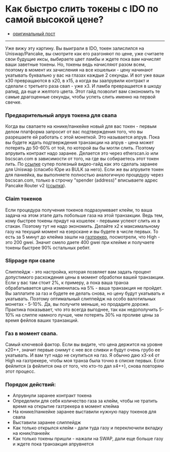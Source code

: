 # Как быстро слить токены с IDO по самой высокой цене?
- [оригинальный пост](https://t.me/idoresearch/99)
---

Уже вижу эту картину.
Вы выиграли в IDO, токен залислился на Uniswap/Pancake, вы смотрите как его разгоняют по цене, уже считаете свои будущие иксы, выбираете цвет ламбы и ждете пока вам начислят ваши заветные токены. Но, токены ведь начисляют разом всем, поэтому в момент их зачисления на все кошельки - цену начинают укатывать буквально у вас на глазах каждые 2 секунды. И вот уже ваши х30 превращаются в х20, в х15, а когда вы заапрувили контракт и сделали с третьего раза свап - уже х3. И ламба превращается в шкоду рапид, да еще и желтого цвета.
Этот гайд позволит вам сэкономить те самые драгоценные секунды, чтобы успеть слить именно на первой свечке.

### Предварительный апрув токена для свапа 
Когда вы свапаете на юнике/панкейке новый для вас токен - первым делом платформа запросит от вас подтверждения того, что вы разрешаете ей работать с этой монеткой. Это называется апрув. Пока вы будете ждать подтверждения транзакции на апрув - цена может потерять до 50-60% от той, по которой вы бы могли слить. Поэтому апрувить контракт надо заранее. Делается это через etherscan.io или bscscan.com в зависимости от того, на где вы собираетесь этот токен лить. По [ссылке](https://www.youtube.com/watch?v=dzbnbwISCzI&t=256s&ab_channel=BulkNetworkBulkNetwork) супер полезный видео-гайд как это сделать заранее для Uniswap (спасибо Юре из BULK за него). Если же вы апрувите токен для панкейка, вы выполняете полностью аналогичную процедуру через bscscan.com, только в строчку "spender (address)" вписываете адрес Pancake Router v2 ([ссылка](https://bscscan.com/address/0x10ed43c718714eb63d5aa57b78b54704e256024e)).

### Claim токенов
Если процедура получения токенов подразумевает клейм, то ваша задача на этом этапе дать побольше газа на этой транзакции. Ведь тем, кому быстрее токены придут на кошелек - первыми успеют слить их в стакан. Поэтому тут не надо экономить. Делайте х2 к максимальному газу на текущий момент на езерскане и вы будете в числе первых. То есть за 5 минут до клейма зашли на [газтрекер](https://etherscan.io/gastracker), посмотрели, что High - это 200 gwei. Значит смело даете 400 gwei при клейме и получаете токены быстрее 90% остальных ребят.

### Slippage при свапе
Слиппейдж - это настройка, которая позвляет вам задать процент допустимого расхождения цены в момент обработки вашей транзакции. Если у вас там стоит 2%, к примеру, а пока ваша транза обрабатывается цена изменилась на 5% - ваша транзакция не пройдет. Вы заплатите за газ и будете ее делать снова, но цену будут укатывать и укатывать. Поэтому оптимальный слиппейдж на особо валотильных монетах - 5-10%. Да, вы получите меньше, но продадите дороже. Практика показывает, что это всегда выгоднее, так как недополучить 5-10% на слиппе намного лучше, чем потерять 30% на проливе цены за время фейлов ваших транзакций.

### Газ в момент свапа. 
Самый ключевой фактор. Если вы видите, что цена держится на уровне х20++, значит первые снимут с нее все сливки и будут очень грубо ее укатывать. И вам тут надо не скупиться на газ. Я обычно даю х3-х4 от High на газтрекере, чтобы моя транза была точно в списке первых. Если фейлится (а фейлится она от того, что кто-то дал х4++), снова повторяю этот процесс.

### Порядок действий:
- Апрувнули заранее контракт токена
- Определили для себя количество газа за клейм, чтобы не тратить время на открытие газтрекера в момент клейма
- На юнике/панкейке заранее выставили нужную пару токенов для свапа
- Выставили заранее слиппейдж
- Как только открылся клейм - дали туда газу и переключили вкладку на юник/панкейк
- Как только токены пришли - нажали на SWAP, дали еще больше газу и ждете пока транзакция апрувнется